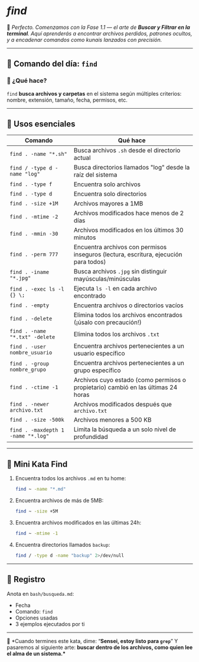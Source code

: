 # _find_

🥷 _Perfecto. Comenzamos con la Fase 1.1 — el arte de **Buscar y Filtrar en la terminal**.
Aquí aprenderás a encontrar archivos perdidos, patrones ocultos, y a encadenar comandos como kunais lanzados con precisión._

---

## 🥋 **Comando del día: `find`**

### 📖 ¿Qué hace?

`find` **busca archivos y carpetas** en el sistema según múltiples criterios: nombre, extensión, tamaño, fecha, permisos, etc.

---

## 🧰 **Usos esenciales**

| Comando                            | Qué hace                                                                             |
| ---------------------------------- | ------------------------------------------------------------------------------------ |
| `find . -name "*.sh"`              | Busca archivos `.sh` desde el directorio actual                                      |
| `find / -type d -name "log"`       | Busca directorios llamados "log" desde la raíz del sistema                           |
| `find . -type f`                   | Encuentra solo archivos                                                              |
| `find . -type d`                   | Encuentra solo directorios                                                           |
| `find . -size +1M`                 | Archivos mayores a 1MB                                                               |
| `find . -mtime -2`                 | Archivos modificados hace menos de 2 días                                            |
| `find . -mmin -30`                 | Archivos modificados en los últimos 30 minutos                                       |
| `find . -perm 777`                 | Encuentra archivos con permisos inseguros (lectura, escritura, ejecución para todos) |
| `find . -iname "*.jpg"`            | Busca archivos `.jpg` sin distinguir mayúsculas/minúsculas                           |
| `find . -exec ls -l {} \;`         | Ejecuta `ls -l` en cada archivo encontrado                                           |
| `find . -empty`                    | Encuentra archivos o directorios vacíos                                              |
| `find . -delete`                   | Elimina todos los archivos encontrados (¡úsalo con precaución!)                      |
| `find . -name "*.txt" -delete`     | Elimina todos los archivos `.txt`                                                    |
| `find . -user nombre_usuario`      | Encuentra archivos pertenecientes a un usuario específico                            |
| `find . -group nombre_grupo`       | Encuentra archivos pertenecientes a un grupo específico                              |
| `find . -ctime -1`                 | Archivos cuyo estado (como permisos o propietario) cambió en las últimas 24 horas    |
| `find . -newer archivo.txt`        | Archivos modificados después que `archivo.txt`                                       |
| `find . -size -500k`               | Archivos menores a 500 KB                                                            |
| `find . -maxdepth 1 -name "*.log"` | Limita la búsqueda a un solo nivel de profundidad                                    |

---

## 🧠 **Mini Kata Find**

1. Encuentra todos los archivos `.md` en tu home:

   ```bash
   find ~ -name "*.md"
   ```

2. Encuentra archivos de más de 5MB:

   ```bash
   find ~ -size +5M
   ```

3. Encuentra archivos modificados en las últimas 24h:

   ```bash
   find ~ -mtime -1
   ```

4. Encuentra directorios llamados `backup`:

   ```bash
   find / -type d -name "backup" 2>/dev/null
   ```

---

## 📝 **Registro**

Anota en `bash/busqueda.md`:

- Fecha
- Comando: `find`
- Opciones usadas
- 3 ejemplos ejecutados por ti

---

🥷 \*Cuando termines este kata, dime: “**Sensei, estoy listo para `grep`**”
Y pasaremos al siguiente arte: **buscar dentro de los archivos, como quien lee el alma de un sistema.\***
